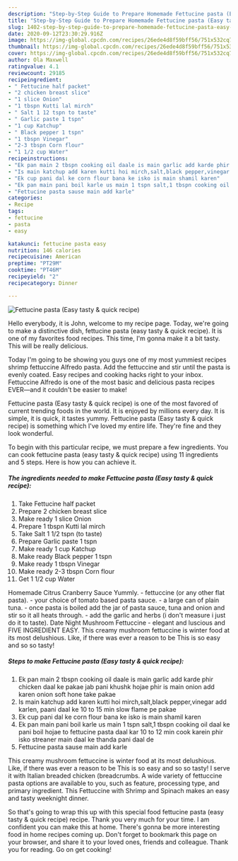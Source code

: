 ```yaml
---
description: "Step-by-Step Guide to Prepare Homemade Fettucine pasta (Easy tasty &amp;amp; quick recipe)"
title: "Step-by-Step Guide to Prepare Homemade Fettucine pasta (Easy tasty &amp;amp; quick recipe)"
slug: 1402-step-by-step-guide-to-prepare-homemade-fettucine-pasta-easy-tasty-and-amp-quick-recipe
date: 2020-09-12T23:30:29.916Z
image: https://img-global.cpcdn.com/recipes/26ede4d8f59bff56/751x532cq70/fettucine-pasta-easy-tasty-quick-recipe-recipe-main-photo.jpg
thumbnail: https://img-global.cpcdn.com/recipes/26ede4d8f59bff56/751x532cq70/fettucine-pasta-easy-tasty-quick-recipe-recipe-main-photo.jpg
cover: https://img-global.cpcdn.com/recipes/26ede4d8f59bff56/751x532cq70/fettucine-pasta-easy-tasty-quick-recipe-recipe-main-photo.jpg
author: Ola Maxwell
ratingvalue: 4.1
reviewcount: 29185
recipeingredient:
- " Fettucine half packet"
- "2 chicken breast slice"
- "1 slice Onion"
- "1 tbspn Kutti lal mirch"
- " Salt 1 12 tspn to taste"
- " Garlic paste 1 tspn"
- "1 cup Katchup"
- " Black pepper 1 tspn"
- "1 tbspn Vinegar"
- "2-3 tbspn Corn flour"
- "1 1/2 cup Water"
recipeinstructions:
- "Ek pan main 2 tbspn cooking oil daale is main garlic add karde phir chicken daal ke pakae jab pani khushk hojae phir is main onion add karen onion soft hone take pakae"
- "Is main katchup add karen kutti hoi mirch,salt,black pepper,vinegar add karlen, paani daal ke 10 to 15 min slow flame pe pakae"
- "Ek cup pani dal ke corn flour bana ke isko is main shamil karen"
- "Ek pan main pani boil karle us main 1 tspn salt,1 tbspn cooking oil daal ke pani boil hojae to fettucine pasta daal kar 10 to 12 min cook karein phir isko streaner main daal ke thanda pani daal de"
- "Fettucine pasta sause main add karle"
categories:
- Recipe
tags:
- fettucine
- pasta
- easy

katakunci: fettucine pasta easy 
nutrition: 146 calories
recipecuisine: American
preptime: "PT29M"
cooktime: "PT46M"
recipeyield: "2"
recipecategory: Dinner

---
```



![Fettucine pasta (Easy tasty &amp; quick recipe)](https://img-global.cpcdn.com/recipes/26ede4d8f59bff56/751x532cq70/fettucine-pasta-easy-tasty-quick-recipe-recipe-main-photo.jpg)

Hello everybody, it is John, welcome to my recipe page. Today, we're going to make a distinctive dish, fettucine pasta (easy tasty &amp; quick recipe). It is one of my favorites food recipes. This time, I'm gonna make it a bit tasty. This will be really delicious.

Today I&#39;m going to be showing you guys one of my most yummiest recipes shrimp fettuccine Alfredo pasta. Add the fettuccine and stir until the pasta is evenly coated. Easy recipes and cooking hacks right to your inbox. Fettuccine Alfredo is one of the most basic and delicious pasta recipes EVER—and it couldn&#39;t be easier to make!

Fettucine pasta (Easy tasty &amp; quick recipe) is one of the most favored of current trending foods in the world. It is enjoyed by millions every day. It is simple, it is quick, it tastes yummy. Fettucine pasta (Easy tasty &amp; quick recipe) is something which I've loved my entire life. They're fine and they look wonderful.


To begin with this particular recipe, we must prepare a few ingredients. You can cook fettucine pasta (easy tasty &amp; quick recipe) using 11 ingredients and 5 steps. Here is how you can achieve it.

<!--inarticleads1-->

##### The ingredients needed to make Fettucine pasta (Easy tasty &amp; quick recipe):

1. Take  Fettucine half packet
1. Prepare 2 chicken breast slice
1. Make ready 1 slice Onion
1. Prepare 1 tbspn Kutti lal mirch
1. Take  Salt 1 1/2 tspn (to taste)
1. Prepare  Garlic paste 1 tspn
1. Make ready 1 cup Katchup
1. Make ready  Black pepper 1 tspn
1. Make ready 1 tbspn Vinegar
1. Make ready 2-3 tbspn Corn flour
1. Get 1 1/2 cup Water


Homemade Citrus Cranberry Sauce Yummly. - fettuccine (or any other flat pasta). - your choice of tomato based pasta sauce. - a large can of plain tuna. - once pasta is boiled add the jar of pasta sauce, tuna and onion and stir so it all heats through. - add the garlic and herbs (i don&#39;t measure i just do it to taste). Date Night Mushroom Fettuccine - elegant and luscious and FIVE INGREDIENT EASY. This creamy mushroom fettuccine is winter food at its most delushious. Like, if there was ever a reason to be This is so easy and so so tasty! 

<!--inarticleads2-->

##### Steps to make Fettucine pasta (Easy tasty &amp; quick recipe):

1. Ek pan main 2 tbspn cooking oil daale is main garlic add karde phir chicken daal ke pakae jab pani khushk hojae phir is main onion add karen onion soft hone take pakae
1. Is main katchup add karen kutti hoi mirch,salt,black pepper,vinegar add karlen, paani daal ke 10 to 15 min slow flame pe pakae
1. Ek cup pani dal ke corn flour bana ke isko is main shamil karen
1. Ek pan main pani boil karle us main 1 tspn salt,1 tbspn cooking oil daal ke pani boil hojae to fettucine pasta daal kar 10 to 12 min cook karein phir isko streaner main daal ke thanda pani daal de
1. Fettucine pasta sause main add karle


This creamy mushroom fettuccine is winter food at its most delushious. Like, if there was ever a reason to be This is so easy and so so tasty! I serve it with Italian breaded chicken (breadcrumbs. A wide variety of fettuccine pasta options are available to you, such as feature, processing type, and primary ingredient. This Fettuccine with Shrimp and Spinach makes an easy and tasty weeknight dinner. 

So that's going to wrap this up with this special food fettucine pasta (easy tasty &amp; quick recipe) recipe. Thank you very much for your time. I am confident you can make this at home. There's gonna be more interesting food in home recipes coming up. Don't forget to bookmark this page on your browser, and share it to your loved ones, friends and colleague. Thank you for reading. Go on get cooking!
